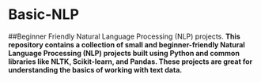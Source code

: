 # Basic-NLP
##Beginner Friendly Natural Language Processing (NLP) projects.
**This repository contains a collection of small and beginner-friendly Natural Language Processing (NLP) projects built using Python and common libraries like NLTK, Scikit-learn, and Pandas. These projects are great for understanding the basics of working with text data.**
